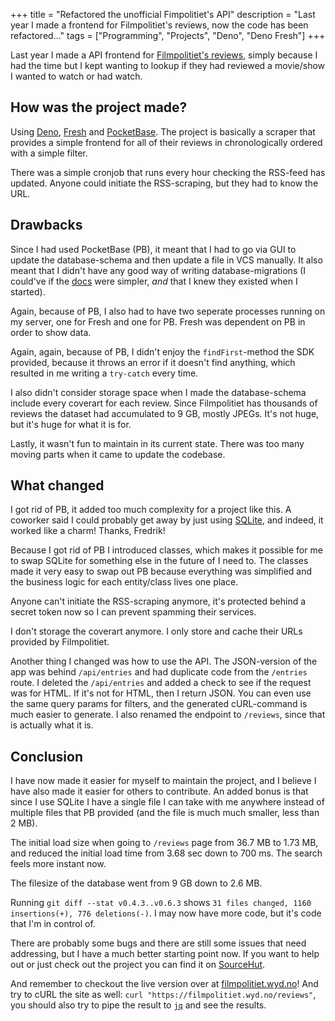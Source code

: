 +++
title = "Refactored the unofficial Fimpolitiet's API"
description = "Last year I made a frontend for Filmpolitiet's reviews, now the code has been refactored..."
tags = ["Programming", "Projects", "Deno", "Deno Fresh"]
+++

Last year I made a API frontend for [Filmpolitiet's reviews][fp], simply because
I had the time but I kept wanting to lookup if they had reviewed a movie/show I
wanted to watch or had watch.

## How was the project made?

Using [Deno][deno], [Fresh][fresh] and [PocketBase][pb]. The project is
basically a scraper that provides a simple frontend for all of their reviews in
chronologically ordered with a simple filter.

There was a simple cronjob that runs every hour checking the RSS-feed has
updated. Anyone could initiate the RSS-scraping, but they had to know the URL.

## Drawbacks

Since I had used PocketBase (PB), it meant that I had to go via GUI to update
the database-schema and then update a file in VCS manually. It also meant that I
didn't have any good way of writing database-migrations (I could've if the
[docs][pb_docs] were simpler, _and_ that I knew they existed when I started).

Again, because of PB, I also had to have two seperate processes running on my
server, one for Fresh and one for PB. Fresh was dependent on PB in order to show
data.

Again, again, because of PB, I didn't enjoy the `findFirst`-method the SDK
provided, because it throws an error if it doesn't find anything, which resulted
in me writing a `try-catch` every time.

I also didn't consider storage space when I made the database-schema include
every coverart for each review. Since Filmpolitiet has thousands of reviews the
dataset had accumulated to 9 GB, mostly JPEGs. It's not huge, but it's huge for
what it is for.

Lastly, it wasn't fun to maintain in its current state. There was too many
moving parts when it came to update the codebase.

## What changed

I got rid of PB, it added too much complexity for a project like this. A
coworker said I could probably get away by just using [SQLite][sqlite], and
indeed, it worked like a charm! Thanks, Fredrik!

Because I got rid of PB I introduced classes, which makes it possible for me to
swap SQLite for something else in the future of I need to. The classes made it
very easy to swap out PB because everything was simplified and the business
logic for each entity/class lives one place.

Anyone can't initiate the RSS-scraping anymore, it's protected behind a secret
token now so I can prevent spamming their services.

I don't storage the coverart anymore. I only store and cache their URLs provided
by Filmpolitiet.

Another thing I changed was how to use the API. The JSON-version of the app was
behind `/api/entries` and had duplicate code from the `/entries` route. I
deleted the `/api/entries` and added a check to see if the request was for HTML.
If it's not for HTML, then I return JSON. You can even use the same query params
for filters, and the generated cURL-command is much easier to generate. I also
renamed the endpoint to `/reviews`, since that is actually what it is.

## Conclusion

I have now made it easier for myself to maintain the project, and I believe I
have also made it easier for others to contribute. An added bonus is that since
I use SQLite I have a single file I can take with me anywhere instead of
multiple files that PB provided (and the file is much much smaller, less than 2
MB).

The initial load size when going to `/reviews` page from 36.7 MB to 1.73 MB, and
reduced the initial load time from 3.68 sec down to 700 ms. The search feels
more instant now.

The filesize of the database went from 9 GB down to 2.6 MB.

Running `git diff --stat v0.4.3..v0.6.3` shows
`31 files changed, 1160 insertions(+), 776 deletions(-)`. I may now have more
code, but it's code that I'm in control of.

There are probably some bugs and there are still some issues that need
addressing, but I have a much better starting point now. If you want to help out
or just check out the project you can find it on [SourceHut][fp_project].

And remember to checkout the live version over at
[filmpolitiet.wyd.no][fp_website]! And try to cURL the site as well:
`curl "https://filmpolitiet.wyd.no/reviews"`, you should also try to pipe the
result to [`jq`][jq] and see the results.

[fp]: https://p3.no/filmpolitiet/
[deno]: https://deno.com/
[fresh]: https://fresh.deno.dev/
[pb]: https://pocketbase.io/
[pb_docs]: https://pocketbase.io/docs/js-migrations/
[sqlite]: https://sqlite.org/
[fp_project]: https://sr.ht/~timharek/filmpolitiet-api/
[fp_website]: https://filmpolitiet.wyd.no/
[jq]: https://jqlang.github.io/jq/
